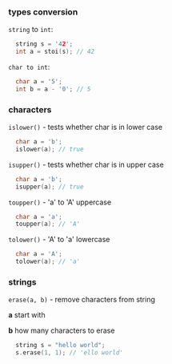 ### types conversion

`string` to `int`:


```c++
  string s = '42';
  int a = stoi(s); // 42
```

`char to int`:

```c++
  char a = '5';
  int b = a - '0'; // 5
```

### characters

`islower()` - tests whether char is in lower case

```c++
  char a = 'b';
  islower(a); // true
```

`isupper()` - tests whether char is in upper case

```c++
  char a = 'b';
  isupper(a); // true
```

`toupper()` - 'a' to 'A' uppercase

```c++
  char a = 'a';
  toupper(a); // 'A'
```

`tolower()` - 'A' to 'a' lowercase

```c++
  char a = 'A';
  tolower(a); // 'a'
```

### strings

`erase(a, b)` - remove characters from string

**a** start with

**b** how many characters to erase


```c++
  string s = "hello world";
  s.erase(1, 1); // 'ello world'
```
